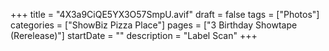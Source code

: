 +++
title = "4X3a9CiQE5YX3O57SmpU.avif"
draft = false
tags = ["Photos"]
categories = ["ShowBiz Pizza Place"]
pages = ["3 Birthday Showtape (Rerelease)"]
startDate = ""
description = "Label Scan"
+++
